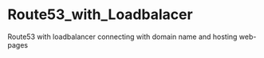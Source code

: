 # Route53_with_Loadbalacer
Route53 with loadbalancer connecting with domain name and hosting web-pages
